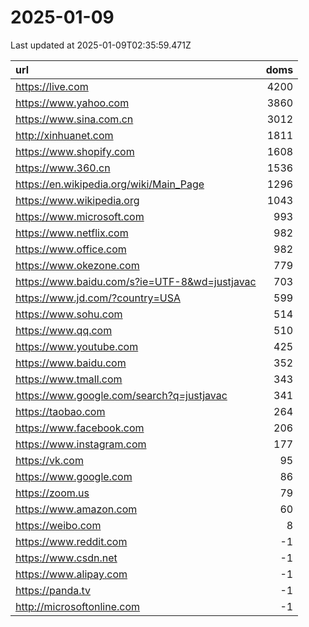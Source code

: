 # 2025-01-09

<!-- BEGIN -->
Last updated at 2025-01-09T02:35:59.471Z

url | doms
:- | -:
https://live.com | 4200
https://www.yahoo.com | 3860
https://www.sina.com.cn | 3012
http://xinhuanet.com | 1811
https://www.shopify.com | 1608
https://www.360.cn | 1536
https://en.wikipedia.org/wiki/Main_Page | 1296
https://www.wikipedia.org | 1043
https://www.microsoft.com | 993
https://www.netflix.com | 982
https://www.office.com | 982
https://www.okezone.com | 779
https://www.baidu.com/s?ie=UTF-8&wd=justjavac | 703
https://www.jd.com/?country=USA | 599
https://www.sohu.com | 514
https://www.qq.com | 510
https://www.youtube.com | 425
https://www.baidu.com | 352
https://www.tmall.com | 343
https://www.google.com/search?q=justjavac | 341
https://taobao.com | 264
https://www.facebook.com | 206
https://www.instagram.com | 177
https://vk.com | 95
https://www.google.com | 86
https://zoom.us | 79
https://www.amazon.com | 60
https://weibo.com | 8
https://www.reddit.com | -1
https://www.csdn.net | -1
https://www.alipay.com | -1
https://panda.tv | -1
http://microsoftonline.com | -1
<!-- END -->

